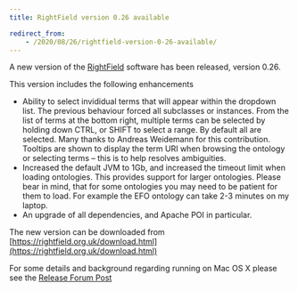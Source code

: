 ```yaml
---
title: RightField version 0.26 available

redirect_from:
    - /2020/08/26/rightfield-version-0-26-available/
---
```


A new version of the [RightField](/platforms/rightfield/) software has been released, version 0.26.

This version includes the following enhancements

* Ability to select invididual terms that will appear within the dropdown list. The previous behaviour forced all subclasses or instances. From the list of terms at the bottom right, multiple terms can be selected by holding down CTRL, or SHIFT to select a range. By default all are selected. Many thanks to Andreas Weidemann for this contribution.
Tooltips are shown to display the term URI when browsing the ontology or selecting terms – this is to help resolves ambiguities.
* Increased the default JVM to 1Gb, and increased the timeout limit when loading ontologies. This provides support for larger ontologies.
Please bear in mind, that for some ontologies you may need to be patient for them to load. For example the EFO ontology can take 2-3 minutes on my laptop.
* An upgrade of all dependencies, and Apache POI in particular.

The new version can be downloaded from [https://rightfield.org.uk/download.html](https://rightfield.org.uk/download.html)

For some details and background regarding running on Mac OS X please see the [Release Forum Post](https://groups.google.com/forum/#!topic/rightfield/iMUeLQsM33o)